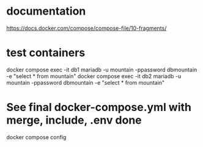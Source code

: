 # documentation
https://docs.docker.com/compose/compose-file/10-fragments/

# test containers
docker compose exec -it db1 mariadb -u mountain -ppassword dbmountain -e "select * from mountain"
docker compose exec -it db2 mariadb -u mountain -ppassword dbmountain -e "select * from mountain"

# See final docker-compose.yml with merge, include, .env done
docker compose config
